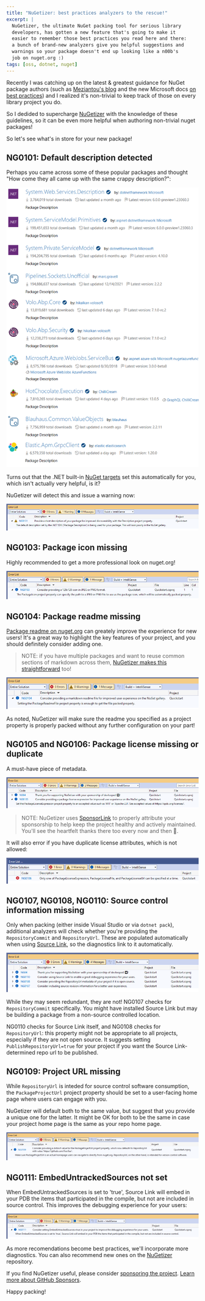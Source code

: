 ```yaml
---
title: "NuGetizer: best practices analyzers to the rescue!"
excerpt: |
  NuGetizer, the ultimate NuGet packing tool for serious library 
  developers, has gotten a new feature that's going to make it 
  easier to remember those best practices you read here and there: 
  a bunch of brand-new analyzers give you helpful suggestions and 
  warnings so your package doesn't end up looking like a n00b's 
  job on nuget.org :)
tags: [oss, dotnet, nuget]
---
```


Recently I was catching up on the latest & greatest guidance for NuGet 
package authors (such as [Meziantou's blog](https://www.meziantou.net/ensuring-best-practices-for-nuget-packages.htm) and the new Microsoft 
docs [on best practices](https://learn.microsoft.com/en-us/nuget/create-packages/package-authoring-best-practices)) and I realized it's non-trivial 
to keep track of those on every library project you do.

So I dedided to supercharge [NuGetizer](https://clarius.org/nugetizer) with 
the knowledge of these guidelines, so it can be even more helpful when 
authoring non-trivial nuget packages!

So let's see what's in store for your new package!

## NG0101: Default description detected

Perhaps you came across some of these popular packages and thought 
"How come they all came up with the same crappy description?": 

![packages with default description](/img/nugetizer-defaultdescription.png)

Turns out that the .NET built-in [NuGet targets](https://github.com/NuGet/NuGet.Client/blob/dev/src/NuGet.Core/NuGet.Build.Tasks.Pack/NuGet.Build.Tasks.Pack.targets#L34)
set this automatically for you, which isn't actually very helpful, is it?

NuGetizer will detect this and issue a warning now:

![warning for default description](/img/nugetizer-ng0101.png)

## NG0103: Package icon missing

Highly recommended to get a more professional look on nuget.org!

![info for missing icon](/img/nugetizer-ng0103.png)

## NG0104: Package readme missing

[Package readme on nuget.org](https://learn.microsoft.com/en-us/NuGet/nuget-org/package-readme-on-nuget-org) 
can greately improve the experience for new users! It's a great way to 
highlight the key features of your project, and you should definitely consider 
adding one.

> NOTE: if you have multiple packages and want to reuse common 
> sections of markdown across them, [NuGetizer makes this straightforward](https://www.cazzulino.com/pack-readme-includes.html) too!

![info for missing readme](/img/nugetizer-ng0104.png)

As noted, NuGetizer will make sure the readme you specified as a project 
property is properly packed without any further configuration on your part!

## NG0105 and NG0106: Package license missing or duplicate

A must-have piece of metadata. 

![info for missing license](/img/nugetizer-ng0105.png)

> NOTE: NuGetizer uses [SponsorLink](https://www.cazzulino.com/sponsorlink.html) to 
> properly attribute your sponsorship to help keep the project healthy and actively 
> maintained. You'll see the heartfelt thanks there too every now and then 💜.

It will also error if you have duplicate license attributes, which is not allowed:

![info for missing license](/img/nugetizer-ng0106.png)

## NG0107, NG0108, NG0110: Source control information missing

Only when packing (either inside Visual Studio or via `dotnet pack`), additional 
analyzers will check whether you're providing the `RepositoryCommit` and `RepositoryUrl`. 
These are populated automatically when using [Source Link](https://learn.microsoft.com/en-us/dotnet/standard/library-guidance/sourcelink), so the diagnostics link to it automatically.

![info for missing source control info](/img/nugetizer-ng0107-10.png)

While they may seem redundant, they are not! NG0107 checks for `RepositoryCommit` 
specifically. You might have installed Source Link but may be building a package from 
a non-source controlled location. 

NG0110 checks for Source Link itself, and NG0108 checks for `RepositoryUrl`: this 
property might not be appropriate to all projects, especially if they are not open 
source. It suggests setting `PublishRepositoryUrl=true` for your project if you want 
the Source Link-determined repo url to be published.

## NG0109: Project URL missing

While `RepositoryUrl` is inteded for source control software consumption, the 
`PackageProjectUrl` project property should be set to a user-facing home page 
where users can engage with you.

NuGetizer will default both to the same value, but suggest that you provide a 
unique one for the latter. It might be OK for both to be the same in case your 
project home page is the same as your repo home page.

![info for missing project url](/img/nugetizer-ng0109.png)

## NG0111: EmbedUntrackedSources not set

When EmbedUntrackedSources is set to 'true', Source Link will embed in your PDB 
the items that participated in the compile, but not are included in source control.
This improves the debugging experience for your users:

![info for missing embed sources](/img/nugetizer-ng0111.png)


As more recomendations become best practices, we'll incorporate more diagnostics. 
You can also recommend new ones on the [NuGetizer](https://github.com/devlooped/nugetizer) 
repository.


If you find NuGetizer useful, please consider [sponsoring the project](https://github.com/sponsors/devlooped). [Learn more about GitHub Sponsors](https://github.com/sponsors).


Happy packing!